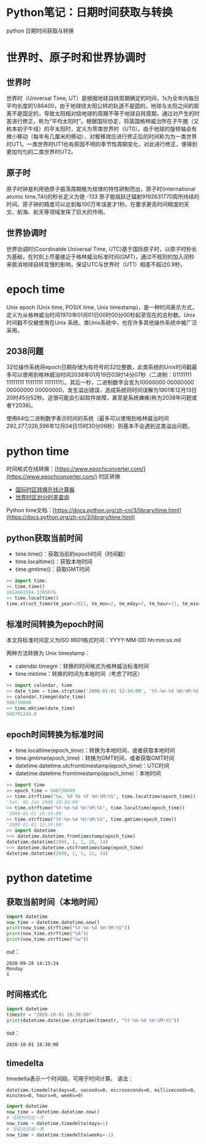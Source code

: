 # Python笔记：日期时间获取与转换
python 日期时间获取与转换
<!--more-->

# 世界时、原子时和世界协调时
## 世界时
世界时（Universal Time, UT）是根据地球自转周期确定的时间，1s为全年内每日平均长度的1/86400，由于地球绕太阳公转的轨道不是圆的，地球与太阳之间的距离不是固定的，导致太阳相对绕地球的周期不等于地球自转周期，通过对产生的时差进行修正，称为“平均太阳时”。根据国际协定，将英国格林威治所在子午圈（又称本初子午线）的平太阳时，定义为零类世界时（UT0）。由于地球的旋转轴会有微小移动（每年有几厘米的移动），对极移效应进行修正后的时间称为为一类世界时UT1。一类世界时UT1也有原因不明的季节性周期变化，对此进行修正，便得到更加均匀的二类世界时UT2。

## 原子时
原子时钟是利用铯原子振荡周期极为规律的特性研制而出，原子时(international atomic time,TAI)的秒长定义为铯 \-133 原子能级跃迁辐射9192631770周所持续的时间。原子钟的精度可以达到每100万年误差才1秒。在要求更高时间精度的天文、航海、航天等领域发挥了巨大的作用。

## 世界协调时
世界协调时(Coordinatde Universal Time, UTC)基于国际原子时，以原子时秒长为基础，在时刻上尽量接近于格林威治标准时间(GMT)，通过不规则的加入闰秒来抵消地球自转变慢的影响，保证UTC与世界时（UT1）相差不超过0.9秒。

# epoch time
Unix epoch (Unix time, POSIX time, Unix timestamp)，是一种时间表示方式，定义为从格林威治时间1970年01月01日00时00分00秒起至现在的总秒数。Unix时间戳不仅被使用在Unix 系统、类Unix系统中，也在许多其他操作系统中被广泛采用。

## 2038问题
32位操作系统将epoch日期存储为有符号的32位整数，此类系统的Unix时间戳最多可以使用到格林威治时间2038年01月19日03时14分07秒（二进制：01111111 11111111 11111111 11111111）。其后一秒，二进制数字会变为10000000 00000000 00000000 00000000，发生溢出错误，造成系统将时间误解为1901年12月13日20时45分52秒。这很可能会引起软件故障，甚至是系统瘫痪(称为2038年问题或者Y2038)。

使用64位二进制数字表示时间的系统（最多可以使用到格林威治时间292,277,026,596年12月04日15时30分08秒）则基本不会遇到这类溢出问题。

# python time
时间格式在线转换：[https://www.epochconverter.com/](https://www.epochconverter.com/)
时区转换
* [国际时区转换在线计算器](http://www.99cankao.com/date/timezone.php)
* [世界时区划分时差查询](http://www.beijing-time.org/shiqu/)

Python time文档：[https://docs.python.org/zh-cn/3/library/time.html](https://docs.python.org/zh-cn/3/library/time.html)
## python获取当前时间
* time.time()：获取当前的epoch时间（时间戳）
* time.localtime()：获取本地时间
* time.gmtime()：获取GMT时间
```python
>> import time; 
>> time.time()
1612661504.1785676
>> time.localtime()
time.struct_time(tm_year=2021, tm_mon=2, tm_mday=7, tm_hour=11, tm_min=23, tm_sec=20, tm_wday=6, tm_yday=38, tm_isdst=0)
```
## 标准时间转换为epoch时间
本文将标准时间定义为ISO 8601格式时间：YYYY-MM-DD hh:mm:ss.mil

两种方法转换为 Unix timestamp：
* calendar.timegm：转换的时间格式为格林威治标准时间
* time.mktime：转换的时间为本地时间（考虑了时区）

```python
>> import calendar, time
>> date_time = time.strptime('2000-01-01 12:34:00', '%Y-%m-%d %H:%M:%S')
>> calendar.timegm(date_time)
946730040
>> time.mktime(date_time)
946701240.0
```

## epoch时间转换为标准时间
* time.localtime(epoch_time)：转换为本地时间，或者获取本地时间
* time.gmtime(epoch_time)：转换为GMT时间，或者获取GMT时间
* datetime.datetime.utcfromtimestamp(epoch_time)：UTC时间
* datetime.datetime.fromtimestamp(epoch_time)：本地时间

```python
>> import time
>> epoch_time = 946730040
>> time.strftime("%a, %d %b %Y %H:%M:%S", time.localtime(epoch_time)) 
'Sat, 01 Jan 2000 20:34:00'
>> time.strftime("%Y-%m-%d %H:%M:%S", time.localtime(epoch_time)) 
'2000-01-01 20:34:00'
>> time.strftime("%Y-%m-%d %H:%M:%S", time.gmtime(epoch_time)) 
'2000-01-01 12:34:00'
>> import datetime
>>> datetime.datetime.fromtimestamp(epoch_time)
datetime.datetime(2000, 1, 1, 20, 34)
>>> datetime.datetime.utcfromtimestamp(epoch_time)
datetime.datetime(2000, 1, 1, 12, 34)
```


# python datetime

## 获取当前时间（本地时间）

```python
import datetime
now_time = datetime.datetime.now()
print(now_time.strftime("%Y-%m-%d %H:%M:%S"))
print(now_time.strftime("%A")）
print(now_time.strftime("%w")）
```
out：
```
2020-09-28 14:15:24
Monday
1
```
## 时间格式化
```python
import datetime
timestr = "2020-10-01 18:30:00"
print(datetime.datetime.strptime(timestr, "%Y-%m-%d %H:%M:%S"))
```
out：
```
2020-10-01 18:30:00
```

## timedelta
timedelta表示一个时间段，可用于时间计算。
语法：
```
datetime.timedelta(days=0, seconds=0, microseconds=0, milliseconds=0, minutes=0, hours=0, weeks=0)
```

```python
import datetime
now_time = datetime.datetime.now()
# 当前时间加一天
now_time + datetime.timedelta(days=1)
# 当前时间减一周
now_time + datetime.timedelta(weeks=-1)
```



